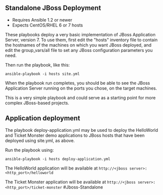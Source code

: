 ## Standalone JBoss Deployment

- Requires Ansible 1.2 or newer
- Expects CentOS/RHEL 6 or 7 hosts

These playbooks deploy a very basic implementation of JBoss Application Server,
version 7. To use them, first edit the "hosts" inventory file to contain the
hostnames of the machines on which you want JBoss deployed, and edit the 
group_vars/all file to set any JBoss configuration parameters you need.

Then run the playbook, like this:

	ansible-playbook -i hosts site.yml

When the playbook run completes, you should be able to see the JBoss
Application Server running on the ports you chose, on the target machines.

This is a very simple playbook and could serve as a starting point for more
complex JBoss-based projects. 

## Application deployment

The playbook deploy-application.yml may be used to deploy the HelloWorld and Ticket Monster demo applications to JBoss hosts that have been deployed using site.yml, as above.

Run the playbook using:

	ansible-playbook -i hosts deploy-application.yml
	
The HelloWorld application will be available at `http://<jboss server>:<http_port>/helloworld`

The Ticket Monster application will be available at `http://<jboss server>:<http_port>/ticket-monster`
#Jboss-Standalone
